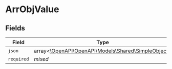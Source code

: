 # ArrObjValue


## Fields

| Field                                                                                     | Type                                                                                      | Required                                                                                  | Description                                                                               |
| ----------------------------------------------------------------------------------------- | ----------------------------------------------------------------------------------------- | ----------------------------------------------------------------------------------------- | ----------------------------------------------------------------------------------------- |
| `json`                                                                                    | array<[\OpenAPI\OpenAPI\Models\Shared\SimpleObject](../../models/shared/SimpleObject.md)> | :heavy_minus_sign:                                                                        | N/A                                                                                       |
| `required`                                                                                | *mixed*                                                                                   | :heavy_minus_sign:                                                                        | N/A                                                                                       |